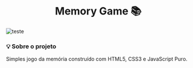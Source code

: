 <h1 align="center">Memory Game 📚 </h1>

![teste](Memory-Game.gif)

### :bulb:	Sobre o projeto
<p>Simples jogo da memória construído com HTML5, CSS3 e JavaScript Puro.</p>
